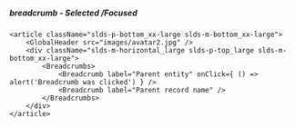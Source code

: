 ##### breadcrumb - Selected /Focused

    <article className="slds-p-bottom_xx-large slds-m-bottom_xx-large">
        <GlobalHeader src="images/avatar2.jpg" />
        <div className="slds-m-horizontal_large slds-p-top_large slds-m-bottom_xx-large">
            <Breadcrumbs>
                <Breadcrumb label="Parent entity" onClick={ () => alert('Breadcrumb was clicked') } />
                <Breadcrumb label="Parent record name" />
            </Breadcrumbs>
        </div>
    </article>
    